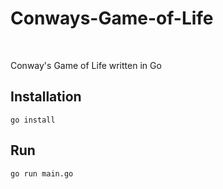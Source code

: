 # Conways-Game-of-Life

<br>

Conway's Game of Life written in Go

## Installation

`go install`

## Run

`go run main.go`
